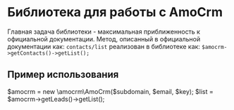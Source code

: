 # Библиотека для работы с AmoCrm
Главная задача библиотеки - максимальная приближенность к официальной документации.
Метод, описанный в официальной документации как:
`contacts/list`
реализован в библиотеке как:
`$amocrm->getContacts()->getList();`

## Пример использования
$amocrm = new \amocrm\AmoCrm($subdomain, $email, $key);
$list = $amocrm->getLeads()->getList();